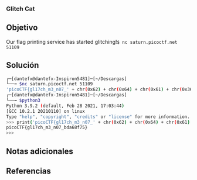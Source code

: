 ### Glitch Cat

## Objetivo
Our flag printing service has started glitching!`$ nc saturn.picoctf.net 51109`
## Solución
```bash
┌─[dantefx@dantefx-Inspiron5481]─[~/Descargas]
└──╼ $nc saturn.picoctf.net 51109
'picoCTF{gl17ch_m3_n07_' + chr(0x62) + chr(0x64) + chr(0x61) + chr(0x36) + chr(0x38) + chr(0x66) + chr(0x37) + chr(0x35) + '}'
┌─[dantefx@dantefx-Inspiron5481]─[~/Descargas]
└──╼ $python3
Python 3.9.2 (default, Feb 28 2021, 17:03:44) 
[GCC 10.2.1 20210110] on linux
Type "help", "copyright", "credits" or "license" for more information.
>>> print('picoCTF{gl17ch_m3_n07_' + chr(0x62) + chr(0x64) + chr(0x61) + chr(0x36) + chr(0x38) + chr(0x66) + chr(0x37) + chr(0x35) + '}')
picoCTF{gl17ch_m3_n07_bda68f75}
>>> 

```


## Notas adicionales

## Referencias
